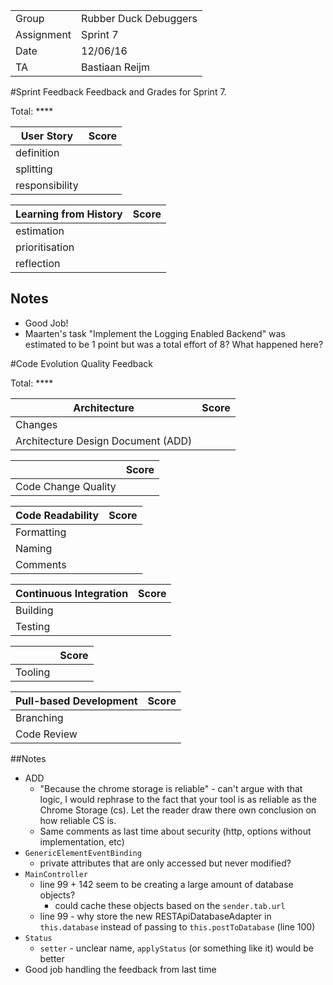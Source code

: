 |      |            |
|------|------------|
|Group | Rubber Duck Debuggers |
|Assignment|Sprint 7|
|Date|12/06/16|
|TA|Bastiaan Reijm|

#Sprint Feedback
Feedback and Grades for Sprint 7.

Total: ****

| User Story | Score |
|------------|-------|
| definition |     |
| splitting  |       |
| responsibility |   |

| Learning from History | Score |
|-----------------------|-------|
| estimation            |     |
| prioritisation        |     |
| reflection            |    |

## Notes
* Good Job!
* Maarten's task "Implement the Logging Enabled Backend" was estimated to be 1 point but was a total effort of 8? What happened here?

#Code Evolution Quality Feedback

Total: ****

| Architecture                       | Score |
|------------------------------------|-------|
| Changes                            |      |
| Architecture Design Document (ADD) |      |

|                     | Score |
|---------------------|-------|
| Code Change Quality |      |

| Code Readability | Score |
|------------------|-------|
| Formatting       |      |
| Naming           |      |
| Comments         |      |

| Continuous Integration | Score |
|------------------------|-------|
| Building               |      |
| Testing                |      |

|         | Score |
|---------|-------|
| Tooling |      |

| Pull-based Development | Score |
|------------------------|-------|
| Branching              |      |
| Code Review            |      |

##Notes
* ADD
	* "Because the chrome storage is reliable" - can't argue with that logic, I would rephrase to the fact that your tool is as reliable as the Chrome Storage (cs). Let the reader draw there own conclusion on how reliable CS is.
	* Same comments as last time about security (http, options without implementation, etc)
* `GenericElementEventBinding`
	* private attributes that are only accessed but never modified?
* `MainController`
	* line 99 + 142 seem to be creating a large amount of database objects?
		* could cache these objects based on the `sender.tab.url`
	* line 99 - why store the new RESTApiDatabaseAdapter in `this.database` instead of passing to `this.postToDatabase` (line 100)
* `Status`
	* `setter` - unclear name, `applyStatus` (or something like it) would be better
* Good job handling the feedback from last time